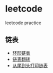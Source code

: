 # leetcode
leetcode practice

## 链表

- [环形链表](https://github.com/Scoefield/leetcode/blob/main/solution/link/linkListCycle/README.md)
- [链表翻转](https://github.com/Scoefield/leetcode/blob/main/solution/link/linkRevese/README.md)
- [从尾到头打印链表](https://github.com/Scoefield/leetcode/blob/main/solution/link/printLink/README.md)
